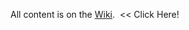 All content is on the [Wiki](https://github.com/RayMetz100/HandsOnCryptocurrency/wiki).  << Click Here!
